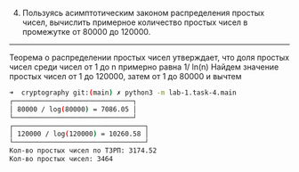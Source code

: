 4. Пользуясь асимптотическим законом распределения простых чисел,
вычислить примерное количество простых чисел в промежутке от 80000 до 120000.
---
Теорема о распределении простых чисел утверждает, что доля простых чисел среди чисел от 1 до n примерно равна 1/ ln(n)
Найдем значение простых чисел от 1 до 120000, затем от 1 до 80000 и вычтем


```bash
➜  cryptography git:(main) ✗ python3 -m lab-1.task-4.main
┌──────────────────────────────┐
│ 80000 / log(80000) = 7086.05 │
└──────────────────────────────┘
┌─────────────────────────────────┐
│ 120000 / log(120000) = 10260.58 │
└─────────────────────────────────┘
Кол-во простых чисел по ТЗРП: 3174.52
Кол-во простых чисел: 3464
```
